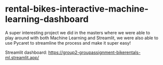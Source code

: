 # rental-bikes-interactive-machine-learning-dashboard
A super interesting project we did in the masters where we were able to play around with both Machine Learning and Streamlit, we were also able to use Pycaret to streamline the process and make it super easy!


Streamlit dashboard: https://group2-groupassignment-bikerentals-ml.streamlit.app/

